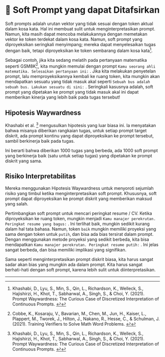 # 🔴 Soft Prompt yang dapat Ditafsirkan

Soft prompts adalah urutan vektor yang tidak sesuai dengan token aktual dalam kosa kata. Hal ini membuat sulit untuk menginterpretasikan prompt. Namun, kita masih dapat mencoba melakukannya dengan memetakan vektor ke token terdekat dalam kosa kata. Namun, soft prompt yang diproyeksikan seringkali menyimpang; mereka dapat menyelesaikan tugas dengan baik, tetapi diproyeksikan ke token sembarang dalam kosa kata[^1].

Sebagai contoh, jika kita sedang melatih pada pertanyaan matematika seperti GSM8K[^2], kita mungkin memulai dengan prompt `Kamu seorang ahli matematika. Selesaikan pertanyaan ini:` . Jika kita melakukan penyetelan prompt, lalu memproyeksikannya kembali ke ruang token, kita mungkin akan mendapatkan sesuatu yang tidak masuk akal seperti `Sebuah bus adalah sebuah bus. Lakukan sesuatu di sini:` . Seringkali kasusnya adalah, soft prompt yang dipetakan ke prompt yang tidak masuk akal ini dapat memberikan kinerja yang lebih baik pada tugas tersebut!

## Hipotesis Waywardness

Khashabi et al. [^1] mengusulkan hipotesis yang luar biasa ini. Ia menyatakan bahwa misanya diberikan rangkaian tugas, untuk setiap prompt target diskrit, ada prompt kontinu yang dapat diproyeksikan ke prompt tersebut, sambil berkinerja baik pada tugas.

Ini berarti bahwa diberikan 1000 tugas yang berbeda, ada 1000 soft prompt  yang berkinerja baik (satu untuk setiap tugas) yang dipetakan ke prompt diskrit yang sama.

## Risiko Interpretabilitas

Mereka menggunakan Hipotesis Waywardness untuk menyoroti sejumlah risiko yang timbul ketika menginterpretasikan soft prompt. Khususnya, soft prompt dapat diproyeksikan ke prompt diskrit yang memberikan maksud yang salah.

Pertimbangkan soft prompt untuk mencari peringkat resume / CV. Ketika diproyeksikan ke ruang token, mungkin menjadi `Kamu manajer perekrutan. Peringkat resume yang bagus:` . Ini terlihat baik, mungkin sedikit kurang dalam hal tata bahasa. Namun, token `baik` mungkin memiliki proyeksi yang sama dengan token untuk `putih`, dan bisa ada bias tersirat dalam prompt. Dengan menggunakan metode proyeksi yang sedikit berbeda, kita bisa mendapatkan `Kamu manajer perekrutan. Peringkat resume putih:` . Ini jelas sangat berbeda, dan bisa memiliki implikasi yang signifikan.

Sama seperti menginterpretasikan prompt diskrit biasa, kita harus sangat sadar akan bias yang mungkin ada dalam prompt. Kita harus sangat berhati-hati dengan soft prompt, karena lebih sulit untuk diinterpretasikan.

---

[^1]: Khashabi, D., Lyu, S., Min, S., Qin, L., Richardson, K., Welleck, S., Hajishirzi, H., Khot, T., Sabharwal, A., Singh, S., & Choi, Y. (2021). Prompt Waywardness: The Curious Case of Discretized Interpretation of Continuous Prompts. [↩](https://learnprompting.org/docs/trainable/discretized#fnref-1)
[^2]: Cobbe, K., Kosaraju, V., Bavarian, M., Chen, M., Jun, H., Kaiser, L., Plappert, M., Tworek, J., Hilton, J., Nakano, R., Hesse, C., & Schulman, J. (2021). Training Verifiers to Solve Math Word Problems. [↩](https://learnprompting.org/docs/trainable/discretized#fnref-2)
